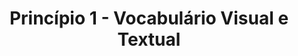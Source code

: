 ---
title: Princípio 1 - Vocabulário Visual e Textual
description: Aborda o uso adequado de textos e imagens considerando as particularidades de pessoas com autismo.
---